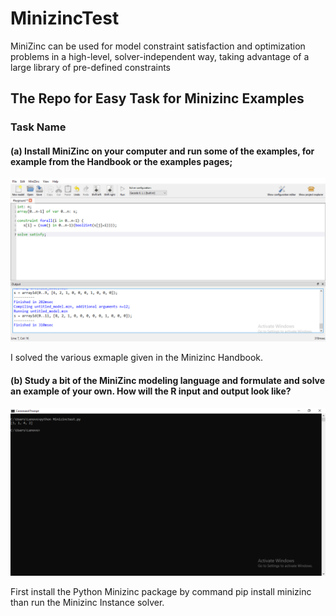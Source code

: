 # MinizincTest

MiniZinc can be used for model constraint satisfaction and optimization problems in a high-level, solver-independent way, taking advantage of a large library of pre-defined constraints

## The Repo for Easy Task for Minizinc Examples

### Task Name

#### (a) Install MiniZinc on your computer and run some of the examples, for example from the Handbook or the examples pages;
![1](MinizincTestp.png)

I solved  the various exmaple given in the Minizinc Handbook.



#### (b) Study a bit of the MiniZinc modeling language and formulate and solve an example of your own. How will the R input and output look like?

![2](2020-03-05_00-13-55.png)

First install the Python Minizinc package
by command pip install minizinc
than run the Minizinc Instance solver.







